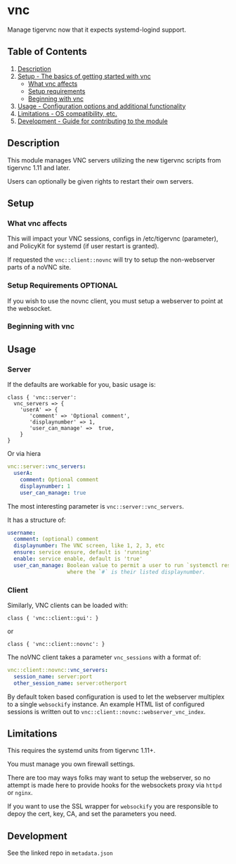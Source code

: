 # vnc

Manage tigervnc now that it expects systemd-logind support.

## Table of Contents

1. [Description](#description)
1. [Setup - The basics of getting started with vnc](#setup)
    * [What vnc affects](#what-vnc-affects)
    * [Setup requirements](#setup-requirements)
    * [Beginning with vnc](#beginning-with-vnc)
1. [Usage - Configuration options and additional functionality](#usage)
1. [Limitations - OS compatibility, etc.](#limitations)
1. [Development - Guide for contributing to the module](#development)

## Description

This module manages VNC servers utilizing the new tigervnc scripts
from tigervnc 1.11 and later.

Users can optionally be given rights to restart their own servers.

## Setup

### What vnc affects

This will impact your VNC sessions, configs in /etc/tigervnc (parameter),
and PolicyKit for systemd (if user restart is granted).

If requested the `vnc::client::novnc` will try to setup the non-webserver
parts of a noVNC site.

### Setup Requirements **OPTIONAL**

If you wish to use the novnc client, you must setup a webserver to point
at the websocket.



### Beginning with vnc

## Usage

### Server
If the defaults are workable for you, basic usage is:

```puppet
class { 'vnc::server':
  vnc_servers => {
    'userA' => {
       'comment' => 'Optional comment',
       'displaynumber' => 1,
       'user_can_manage' =>  true,
    }
}
```
Or via hiera
```yaml
vnc::server::vnc_servers:
  userA:
    comment: Optional comment
    displaynumber: 1
    user_can_manage: true
```

The most interesting parameter is `vnc::server::vnc_servers`.

It has a structure of:

```yaml
username:
  comment: (optional) comment
  displaynumber: The VNC screen, like 1, 2, 3, etc
  ensure: service ensure, default is 'running'
  enable: service enable, default is 'true'
  user_can_manage: Boolean value to permit a user to run `systemctl restart vncserver@:#.service`
                   where the `#` is their listed displaynumber.
```

### Client
Similarly, VNC clients can be loaded with:

```puppet
class { 'vnc::client::gui': }
```

or

```puppet
class { 'vnc::client::novnc': }
```

The noVNC client takes a parameter `vnc_sessions` with a format of:
```yaml
vnc::client::novnc::vnc_servers:
  session_name: server:port
  other_session_name: server:otherport
```

By default token based configuration is used to let the webserver multiplex to a single `websockify` instance.
An example HTML list of configured sessions is written out to `vnc::client::novnc::webserver_vnc_index`.

## Limitations

This requires the systemd units from tigervnc 1.11+.

You must manage you own firewall settings.

There are too may ways folks may want to setup the webserver, so no attempt
is made here to provide hooks for the websockets proxy via `httpd` or `nginx`.

If you want to use the SSL wrapper for `websockify` you are responsible to
depoy the cert, key, CA, and set the parameters you need.

## Development

See the linked repo in `metadata.json`
